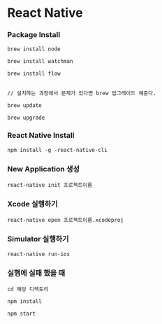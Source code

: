 # React Native 

### Package Install

```
brew install node

brew install watchman

brew install flow


// 설치하는 과정에서 문제가 있다면 brew 업그레이드 해준다.

brew update

brew upgrade

```


### React Native Install

```
npm install -g -react-native-cli
```


### New Application 생성

```
react-native init 프로젝트이름
```

### Xcode 실행하기

```
react-native open 프로젝트이름.xcodeproj

```

### Simulator 실행하기
```
react-native run-ios

```


### 실행에 실패 했을 때

```
cd 해당 디렉토리

npm install

npm start

```